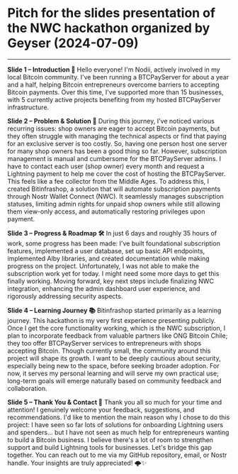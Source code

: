 # Pitch for the slides presentation of the NWC hackathon organized by Geyser (2024-07-09)

---

**Slide 1 – Introduction 👋**
Hello everyone! I'm Nodii, actively involved in my local Bitcoin community. I've been running a BTCPayServer for about a year and a half, helping Bitcoin entrepreneurs overcome barriers to accepting Bitcoin payments. Over this time, I've supported more than 15 businesses, with 5 currently active projects benefiting from my hosted BTCPayServer infrastructure.

**Slide 2 – Problem & Solution 🚀**
During this journey, I've noticed various recurring issues: shop owners are eager to accept Bitcoin payments, but they often struggle with managing the technical aspects or find that paying for an exclusive server is too costly. So, having one person host one server for many shop owners has been a good thing so far. However, subscription management is manual and cumbersome for the BTCPayServer admins. I have to contact each user (shop owner) every month and request a Lightning payment to help me cover the cost of hosting the BTCPayServer. This feels like a fee collector from the Middle Ages.
To address this, I created Bitinfrashop, a solution that will automate subscription payments through Nostr Wallet Connect (NWC). It seamlessly manages subscription statuses, limiting admin rights for unpaid shop owners while still allowing them view-only access, and automatically restoring privileges upon payment.

**Slide 3 – Progress & Roadmap 🛠️**
In just 6 days and roughly 35 hours of work, some progress has been made: I've built foundational subscription features, implemented a user database, set up basic API endpoints, implemented Alby libraries, and created documentation while making progress on the project. Unfortunately, I was not able to make the subscription work yet for today. I might need some more days to get this finally working. Moving forward, key next steps include finalizing NWC integration, enhancing the admin dashboard user experience, and rigorously addressing security aspects.

**Slide 4 – Learning Journey 📚**
Bitinfrashop started primarily as a learning journey. This hackathon is my very first experience presenting publicly. Once I get the core functionality working, which is the NWC subscription, I plan to incorporate feedback from valuable partners like ONG Bitcoin Chile; they too offer BTCPayServer services to entrepreneurs with shops accepting Bitcoin.
Though currently small, the community around this project will shape its growth. I want to be deeply cautious about security, especially being new to the space, before seeking broader adoption. For now, it serves my personal learning and will serve my own practical use; long-term goals will emerge naturally based on community feedback and collaboration.

**Slide 5 – Thank You & Contact 🙏**
Thank you all so much for your time and attention! I genuinely welcome your feedback, suggestions, and recommendations. I'd like to mention the main reason why I chose to do this project: I have seen so far lots of solutions for onboarding Lightning users and spenders... but I have not seen as much help for entrepreneurs wanting to build a Bitcoin business. I believe there's a lot of room to strengthen support and build Lightning tools for businesses. Let's bridge this gap together. You can reach out to me via my GitHub repository, email, or Nostr handle. Your insights are truly appreciated! 🌩️✨ 